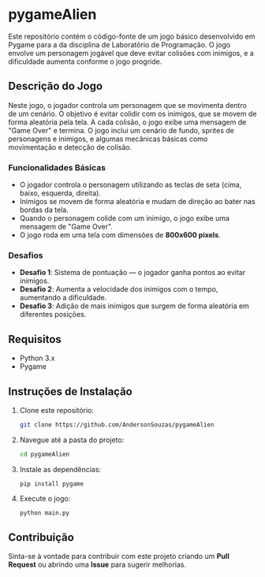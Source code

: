 # pygameAlien

Este repositório contém o código-fonte de um jogo básico desenvolvido em Pygame para a da disciplina de Laboratório de Programação. O jogo envolve um personagem jogável que deve evitar colisões com inimigos, e a dificuldade aumenta conforme o jogo progride.

## Descrição do Jogo

Neste jogo, o jogador controla um personagem que se movimenta dentro de um cenário. O objetivo é evitar colidir com os inimigos, que se movem de forma aleatória pela tela. A cada colisão, o jogo exibe uma mensagem de "Game Over" e termina. O jogo inclui um cenário de fundo, sprites de personagens e inimigos, e algumas mecânicas básicas como movimentação e detecção de colisão.

### Funcionalidades Básicas

- O jogador controla o personagem utilizando as teclas de seta (cima, baixo, esquerda, direita).
- Inimigos se movem de forma aleatória e mudam de direção ao bater nas bordas da tela.
- Quando o personagem colide com um inimigo, o jogo exibe uma mensagem de "Game Over".
- O jogo roda em uma tela com dimensões de **800x600 pixels**.

### Desafios

- **Desafio 1**: Sistema de pontuação — o jogador ganha pontos ao evitar inimigos.
- **Desafio 2**: Aumenta a velocidade dos inimigos com o tempo, aumentando a dificuldade.
- **Desafio 3**: Adição de mais inimigos que surgem de forma aleatória em diferentes posições.

## Requisitos

- Python 3.x
- Pygame

## Instruções de Instalação

1. Clone este repositório:
   ```bash
   git clone https://github.com/AndersonSouzas/pygameAlien

2. Navegue até a pasta do projeto:  
   ```bash
   cd pygameAlien

3. Instale as dependências:
   ```nash
   pip install pygame

4. Execute o jogo:
   ```bash
   python main.py

## Contribuição

Sinta-se à vontade para contribuir com este projeto criando um **Pull Request** ou abrindo uma **Issue** para sugerir melhorias.
